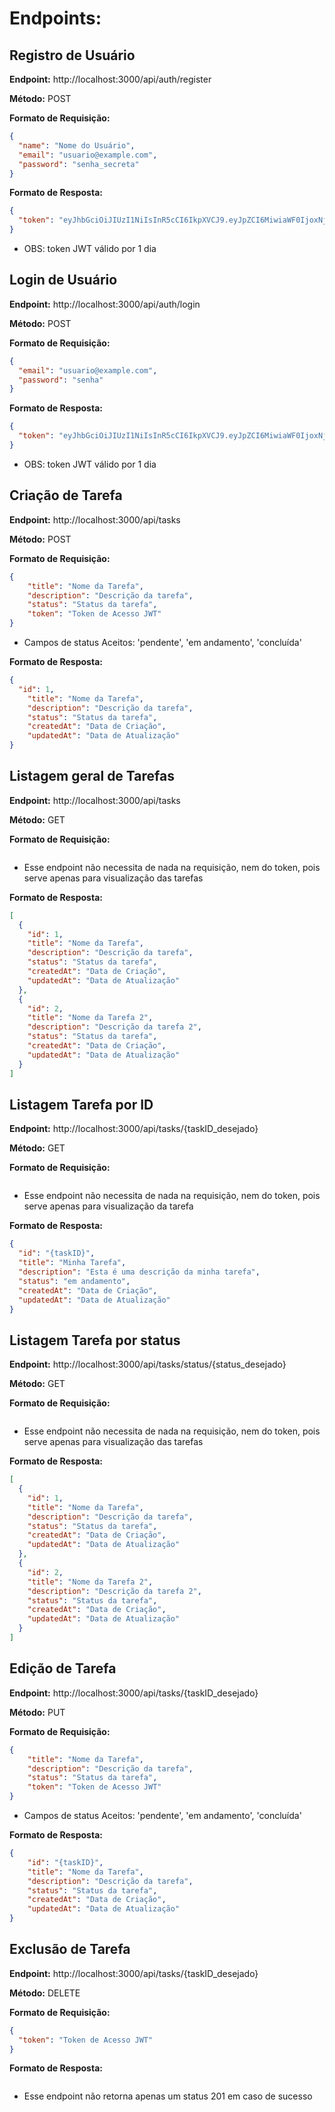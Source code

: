 # Endpoints:
## Registro de Usuário

**Endpoint:** http://localhost:3000/api/auth/register

**Método:** POST

**Formato de Requisição:**
```json
{
  "name": "Nome do Usuário",
  "email": "usuario@example.com",
  "password": "senha_secreta"
}
```

**Formato de Resposta:**
```json
{
  "token": "eyJhbGciOiJIUzI1NiIsInR5cCI6IkpXVCJ9.eyJpZCI6MiwiaWF0IjoxNjkzODY3ODQyLCJleHAiOjE2OTM5NTQyNDJ9.5oekHX_68fXeVdAGuB7EtOmHDdrJMzUkVdhe-OAL31s"
}
```
- OBS: token JWT válido por 1 dia

## Login de Usuário

**Endpoint:** http://localhost:3000/api/auth/login

**Método:** POST

**Formato de Requisição:**
```json
{
  "email": "usuario@example.com",
  "password": "senha"
}
```

**Formato de Resposta:**
```json
{
  "token": "eyJhbGciOiJIUzI1NiIsInR5cCI6IkpXVCJ9.eyJpZCI6MiwiaWF0IjoxNjkzODY3ODQyLCJleHAiOjE2OTM5NTQyNDJ9.5oekHX_68fXeVdAGuB7EtOmHDdrJMzUkVdhe-OAL31s"
}
```
- OBS: token JWT válido por 1 dia

## Criação de Tarefa

**Endpoint:** http://localhost:3000/api/tasks

**Método:** POST

**Formato de Requisição:**
```json
{
    "title": "Nome da Tarefa",
    "description": "Descrição da tarefa",
    "status": "Status da tarefa",
    "token": "Token de Acesso JWT"
}
```
- Campos de status Aceitos: 'pendente', 'em andamento', 'concluída'

**Formato de Resposta:**
```json
{
  "id": 1,
    "title": "Nome da Tarefa",
    "description": "Descrição da tarefa",
    "status": "Status da tarefa",
    "createdAt": "Data de Criação",
    "updatedAt": "Data de Atualização"
}
```

## Listagem geral de Tarefas

**Endpoint:** http://localhost:3000/api/tasks

**Método:** GET

**Formato de Requisição:**
```json
```
- Esse endpoint não necessita de nada na requisição, nem do token, pois serve apenas para visualização das tarefas

**Formato de Resposta:**
```json
[
  {
    "id": 1,
    "title": "Nome da Tarefa",
    "description": "Descrição da tarefa",
    "status": "Status da tarefa",
    "createdAt": "Data de Criação",
    "updatedAt": "Data de Atualização"
  },
  {
    "id": 2,
    "title": "Nome da Tarefa 2",
    "description": "Descrição da tarefa 2",
    "status": "Status da tarefa",
    "createdAt": "Data de Criação",
    "updatedAt": "Data de Atualização"
  }
]
```

## Listagem Tarefa por ID

**Endpoint:** http://localhost:3000/api/tasks/{taskID_desejado}

**Método:** GET

**Formato de Requisição:**
```json
```
- Esse endpoint não necessita de nada na requisição, nem do token, pois serve apenas para visualização da tarefa

**Formato de Resposta:**
```json
{
  "id": "{taskID}",
  "title": "Minha Tarefa",
  "description": "Esta é uma descrição da minha tarefa",
  "status": "em andamento",
  "createdAt": "Data de Criação",
  "updatedAt": "Data de Atualização"
}
```

## Listagem Tarefa por status

**Endpoint:** http://localhost:3000/api/tasks/status/{status_desejado}

**Método:** GET

**Formato de Requisição:**
```json
```
- Esse endpoint não necessita de nada na requisição, nem do token, pois serve apenas para visualização das tarefas

**Formato de Resposta:**
```json
[
  {
    "id": 1,
    "title": "Nome da Tarefa",
    "description": "Descrição da tarefa",
    "status": "Status da tarefa",
    "createdAt": "Data de Criação",
    "updatedAt": "Data de Atualização"
  },
  {
    "id": 2,
    "title": "Nome da Tarefa 2",
    "description": "Descrição da tarefa 2",
    "status": "Status da tarefa",
    "createdAt": "Data de Criação",
    "updatedAt": "Data de Atualização"
  }
]
```

## Edição de Tarefa

**Endpoint:** http://localhost:3000/api/tasks/{taskID_desejado}

**Método:** PUT

**Formato de Requisição:**
```json
{
    "title": "Nome da Tarefa",
    "description": "Descrição da tarefa",
    "status": "Status da tarefa",
    "token": "Token de Acesso JWT"
}
```
- Campos de status Aceitos: 'pendente', 'em andamento', 'concluída'

**Formato de Resposta:**
```json
{
    "id": "{taskID}",
    "title": "Nome da Tarefa",
    "description": "Descrição da tarefa",
    "status": "Status da tarefa",
    "createdAt": "Data de Criação",
    "updatedAt": "Data de Atualização"
}
```

## Exclusão de Tarefa

**Endpoint:** http://localhost:3000/api/tasks/{taskID_desejado}

**Método:** DELETE

**Formato de Requisição:**
```json
{
  "token": "Token de Acesso JWT"
}
```

**Formato de Resposta:**
```json
```
- Esse endpoint não retorna apenas um status 201 em caso de sucesso